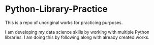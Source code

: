 # Python-Library-Practice
This is a repo of unoriginal works for practicing purposes.

 I am developing my data science skills by working with multiple Python libraries. I am doing this by following along with already created works.
